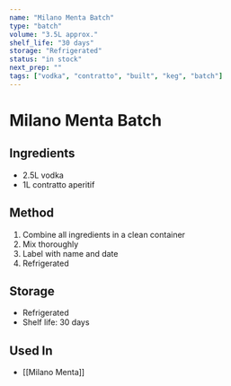 ```yaml
---
name: "Milano Menta Batch"
type: "batch"
volume: "3.5L approx."
shelf_life: "30 days"
storage: "Refrigerated"
status: "in stock"
next_prep: ""
tags: ["vodka", "contratto", "built", "keg", "batch"]
---
```


# Milano Menta Batch

## Ingredients
- 2.5L vodka
- 1L contratto aperitif

## Method
1. Combine all ingredients in a clean container
2. Mix thoroughly
3. Label with name and date
4. Refrigerated

## Storage
- Refrigerated
- Shelf life: 30 days

## Used In
- [[Milano Menta]]
